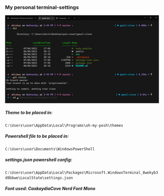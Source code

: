 ### My personal terminal-settings
![alt text](https://github.com/dorin-js/terminal-settings/blob/main/terminal_preview.JPG?raw=true)

##### Theme to be placed in:
  ```C:\Users\user\AppData\Local\Programs\oh-my-posh\themes```
  
##### Powershell file to be placed in:
  ```C:\Users\user\Documents\WindowsPowerShell```
##### settings.json powershell config:
  ```C:\Users\user\AppData\Local\Packages\Microsoft.WindowsTerminal_8wekyb3d8bbwe\LocalState\settings.json```
  
##### Font used: CaskaydiaCove Nerd Font Mono

